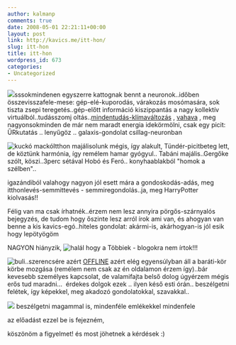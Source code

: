 ```yaml
---
author: kalmanp
comments: true
date: 2008-05-01 22:21:11+00:00
layout: post
link: http://kavics.me/itt-hon/
slug: itt-hon
title: itt-hon
wordpress_id: 673
categories:
- Uncategorized
---
```



![](http://farm3.static.flickr.com/2288/2457060121_721f1af4f6_t.jpg)sssokmindenen egyszerre kattognak bennt a neuronok..időben összevisszafele-mese: gép-elé-kuporodás, várakozás mosómasára, sok tiszta zsepi teregetés..gép-előtt információ kiszippantás a nagy kollektív virtuálból..tudásszomj oltás..[mindentudás-klímaváltozás](http://www.mindentudas.hu/mindentudasegyeteme/20060705termeszeti.html) , [vahava](http://www.vahava.hu/) , meg nagyonsokminden de már nem maradt energia idekörmölni, csak egy picit: ŰRkutatás .. lenyűgöz .. galaxis-gondolat csillag-neuronban






![kuckó mackó](http://farm3.static.flickr.com/2023/2457888626_3684ec0537_m.jpg)Itthon majálisolunk mégis, így alakult, Tündér-picitbeteg lett, de köztünk harmónia, így remélem hamar gyógyul.. Tabáni majális..Gergőke szólt, köszi..3perc sétával Hobó és Feró.. konyhaablakból "homok a szélben"..






igazándiból valahogy nagyon jól esett mára a gondoskodás-adás, meg itthonlevés-semmittevés - semmiregondolás..ja, meg HarryPotter kiolvasás!!






Félig van ma csak írhatnék..érzem nem lesz annyira pörgős-szárnyalós bejegyzés, de tudom hogy őszinte lesz arról írok ami van, és ahogyan van benne a kis kavics-egó..hiteles gondolat: akármi-is, akárhogyan-is jól esik hogy lepötyögöm






NAGYON hiányzik, ![halál](http://farm3.static.flickr.com/2135/2457888966_2580b22e35_s.jpg) hogy a Többiek - blogokra nem írtok!!!






![buli](http://farm3.static.flickr.com/2373/2457888348_b1683a7908_t.jpg)..szerencsére azért [OFFLINE](http://shutdownday.org/) azért elég egyensúlyban áll a baráti-kör körbe mozgása (remélem nem csak az én oldalamon érzem így)..bár kevesebb személyes kapcsolat, de valamifajta belső dolog úgyérzem mégis erős tud maradni...  érdekes dolgok ezek .. ilyen késő esti órán.. beszélgetni felétek, így képekkel, meg akadozó gondolatokkal, szavakkal..  







![](http://farm4.static.flickr.com/3294/2457888840_75ceca7bde_t.jpg) beszélgetni magammal is, mindenféle emlékekkel mindenfele  













az előadást ezzel be is fejezném,  

köszönöm a figyelmet! és most jöhetnek a kérdések :) 

